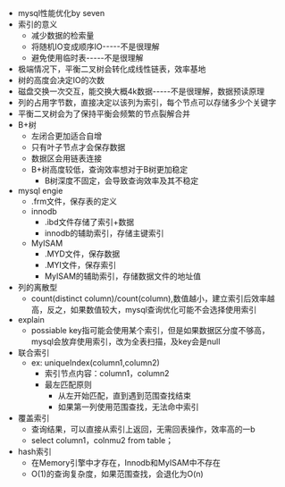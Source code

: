 * mysql性能优化by seven
* 索引的意义
    * 减少数据的检索量
    * 将随机IO变成顺序IO-----不是很理解
    * 避免使用临时表-----不是很理解
* 极端情况下，平衡二叉树会转化成线性链表，效率基地
* 树的高度会决定IO的次数
* 磁盘交换一次交互，能交换大概4k数据-----不是很理解，数据预读原理
* 列的占用字节数，直接决定以该列为索引，每个节点可以存储多少个关键字
* 平衡二叉树会为了保持平衡会频繁的节点裂解合并
* B+树
    * 左闭合更加适合自增
    * 只有叶子节点才会保存数据
    * 数据区会用链表连接
    * B+树高度较低，查询效率想对于B树更加稳定
        * B树深度不固定，会导致查询效率及其不稳定
* mysql engie
    * .frm文件，保存表的定义
    * innodb
        * .ibd文件存储了索引+数据
        * innodb的辅助索引，存储主键索引
    * MyISAM
        * .MYD文件，保存数据
        * .MYI文件，保存索引
        * MyISAM的辅助索引，存储数据文件的地址值
* 列的离散型
    * count(distinct column)/count(column),数值越小，建立索引后效率越高，反之，如果数值较大，mysql查询优化可能不会选择使用索引
* explain
    * possiable key指可能会使用某个索引，但是如果数据区分度不够高，mysql会放弃使用索引，改为全表扫描，及key会是null     
* 联合索引
    * ex: uniqueIndex(column1,column2)
        * 索引节点内容：column1，column2
        * 最左匹配原则
            * 从左开始匹配，直到遇到范围查找结束
            * 如果第一列使用范围查找，无法命中索引
* 覆盖索引
    * 查询结果，可以直接从索引上返回，无需回表操作，效率高的一b
    * select column1，colnmu2 from table；
* hash索引
    * 在Memory引擎中才存在，Innodb和MyISAM中不存在
    * O(1)的查询复杂度，如果范围查找，会退化为O(n)

